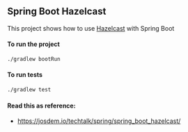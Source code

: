 Spring Boot Hazelcast
----------------------------------------

This project shows how to use [Hazelcast](https://hazelcast.org/) with Spring Boot

#### To run the project

```bash
./gradlew bootRun
```

#### To run tests

```bash
./gradlew test
```

#### Read this as reference:

* https://josdem.io/techtalk/spring/spring_boot_hazelcast/
